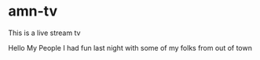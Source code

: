 # amn-tv
This is a live stream tv

Hello My People
I had fun last night with some of my folks from out of town
